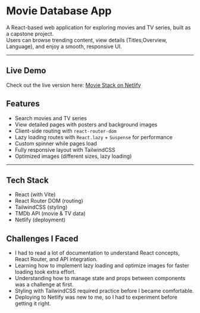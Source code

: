 # Movie Database App

A React-based web application for exploring movies and TV series, built as a capstone project.  
Users can browse trending content, view details (Titles,Overview, Language), and enjoy a smooth, responsive UI.

---
##  Live Demo
Check out the live version here: [Movie Stack on Netlify](https://68bdfc17a78afcd571a3b7e2--movie-stack1.netlify.app/)


## Features
- Search movies and TV series
- View detailed pages with posters and background images
- Client-side routing with `react-router-dom`
- Lazy loading routes with `React.lazy` + `Suspense` for performance
- Custom spinner while pages load
- Fully responsive layout with TailwindCSS
- Optimized images (different sizes, lazy loading)

---

## Tech Stack
- React (with Vite)
- React Router DOM (routing)
- TailwindCSS (styling)
- TMDb API (movie & TV data)
- Netlify (deployment)

## Challenges I Faced
- I had to read a lot of documentation to understand React concepts, React Router, and API integration.  
- Learning how to implement lazy loading and optimize images for faster loading took extra effort.  
- Understanding how to manage state and props between components was a challenge at first.  
- Styling with TailwindCSS required practice before I became comfortable.  
- Deploying to Netlify was new to me, so I had to experiment before getting it right.
